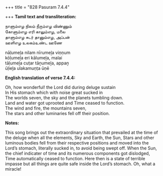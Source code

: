 +++
title = "828 Pasuram 7.4.4"

+++
**Tamil text and transliteration:**

நாளும்எழ நிலம் நீரும்எழ விண்ணும்  
கோளும்எழ எரி காலும்எழ, மலை  
தாளும்எழ சுடர் தானும்எழ, அப்பன்  
ஊளிஎழ உலகம்உண்ட ஊணே

nāḷumeḻa nilam nīrumeḻa viṇṇum  
kōḷumeḻa eri kālumeḻa, malai  
tāḷumeḻa cuṭar tāṉumeḻa, appaṉ  
ūḷieḻa ulakamuṇṭa ūṇē

**English translation of verse 7.4.4:**

Oh, how wonderful! the Lord did during deluge sustain  
In His stomach which with noise great sucked in  
The worlds seven, the sky and the planets tumbling down.  
Land and water got uprooted and Time ceased to function.  
The wind and fire, the mountains seven,  
The stars and other luminaries fell off their position.

**Notes:**

This song brings out the extraordinary situation that prevailed at the time of the deluge when all the elements, Sky and Earth, the Sun, Stars and other luminous bodies fell from their respective positions and moved into the Lord’s stomach, literally sucked in, to avoid being swept off. When the Sun, the chief indicater of time and its numerous components got dislodged, Time automatically ceased to function. Here then is a state of terrible impasse but all things are quite safe inside the Lord’s stomach. Oh, what a miracle!


